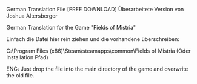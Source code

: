 
German Translation File [FREE DOWNLOAD]   Überarbeitete Version von Joshua Altersberger

German Translation for the Game "Fields of Mistria"

Einfach die Datei hier rein ziehen und die vorhandene überschreiben:

C:\Program Files (x86)\Steam\steamapps\common\Fields of Mistria
(Oder Installation Pfad)

ENG: Just drop the file into the main directory of the game and overwrite the old file.
